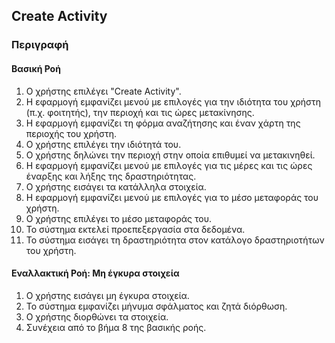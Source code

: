 ## Create Activity

### Περιγραφή

#### Βασική Ροή

1. Ο χρήστης επιλέγει "Create Activity".
2. Η εφαρμογή εμφανίζει μενού με επιλογές για την ιδιότητα του χρήστη (π.χ. φοιτητής), την περιοχή και τις ώρες μετακίνησης.
3. Η εφαρμογή εμφανίζει τη φόρμα αναζήτησης και έναν χάρτη της περιοχής του χρήστη.
4. Ο χρήστης επιλέγει την ιδιότητά του.
5. Ο χρήστης δηλώνει την περιοχή στην οποία επιθυμεί να μετακινηθεί.
6. Η εφαρμογή εμφανίζει μενού με επιλογές για τις μέρες και τις ώρες έναρξης και λήξης της δραστηριότητας.
7. Ο χρήστης εισάγει τα κατάλληλα στοιχεία.
8. Η εφαρμογή εμφανίζει μενού με επιλογές για το μέσο μεταφοράς του χρήστη.
9. Ο χρήστης επιλέγει το μέσο μεταφοράς του.
10. Το σύστημα εκτελεί προεπεξεργασία στα δεδομένα.
11. Το σύστημα εισάγει τη δραστηριότητα στον κατάλογο δραστηριοτήτων του χρήστη.

#### Εναλλακτική Ροή: Μη έγκυρα στοιχεία

1. Ο χρήστης εισάγει μη έγκυρα στοιχεία.
2. Το σύστημα εμφανίζει μήνυμα σφάλματος και ζητά διόρθωση.
3. Ο χρήστης διορθώνει τα στοιχεία.
4. Συνέχεια από το βήμα 8 της βασικής ροής.
